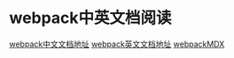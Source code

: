 # webpack中英文档阅读

[webpack中文文档地址](https://webpack.docschina.org/concepts/)
[webpack英文文档地址](https://webpack.js.org/guides/)
[webpackMDX](https://github.com/webpack/webpack.js.org/tree/master/src/content)
